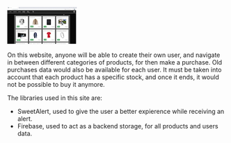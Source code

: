 ![alt text](https://github.com/tobimancini/proyecto-react/blob/main/public/gif/gif-REACTPROYECT.gif "Logo Title Text 1")


On this website, anyone will be able to create their own user, and navigate in between different categories of products, for then make a purchase.
Old purchases data would also be available for each user. 
It must be taken into account that each product has a specific stock, and once it ends, it would not be possible to buy it anymore.

The libraries used in this site are: 
- SweetAlert, used to give the user a better expierence while receiving an alert.
- Firebase, used to act as a backend storage, for all products and users data.